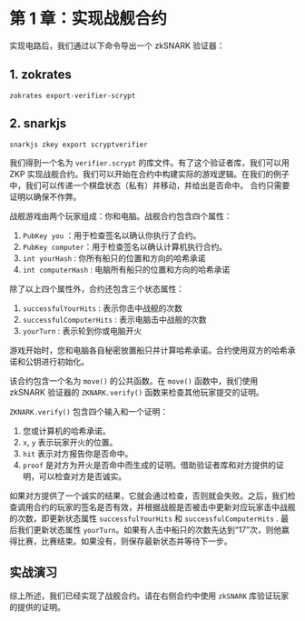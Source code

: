 # 第 1 章：实现战舰合约


实现电路后，我们通过以下命令导出一个 zkSNARK 验证器：

## 1. zokrates

```
zokrates export-verifier-scrypt
```

## 2. snarkjs

```
snarkjs zkey export scryptverifier
```


我们得到一个名为 `verifier.scrypt` 的库文件。有了这个验证者库，我们可以用 ZKP 实现战舰合约。我们可以开始在合约中构建实际的游戏逻辑。在我们的例子中，我们可以传递一个棋盘状态（私有）并移动，并给出是否命中。 合约只需要证明以确保不作弊。

战舰游戏由两个玩家组成：你和电脑。战舰合约包含四个属性：

1. `PubKey you` ：用于检查签名以确认你执行了合约。
2. `PubKey computer`：用于检查签名以确认计算机执行合约。
3. `int yourHash` : 你所有船只的位置和方向的哈希承诺
4. `int computerHash` : 电脑所有船只的位置和方向的哈希承诺

除了以上四个属性外，合约还包含三个状态属性：

1. `successfulYourHits` : 表示你击中战舰的次数
2. `successfulComputerHits` : 表示电脑击中战舰的次数
3. `yourTurn` : 表示轮到你或电脑开火


游戏开始时，您和电脑各自秘密放置船只并计算哈希承诺。合约使用双方的哈希承诺和公钥进行初始化。


该合约包含一个名为 `move()` 的公共函数。在 `move()` 函数中，我们使用 zkSNARK 验证器的 `ZKNARK.verify()` 函数来检查其他玩家提交的证明。

`ZKNARK.verify()` 包含四个输入和一个证明：

1. 您或计算机的哈希承诺。
2. `x`, `y` 表示玩家开火的位置。
3. `hit` 表示对方报告你是否命中。
4. `proof` 是对方为开火是否命中而生成的证明。借助验证者库和对方提供的证明，可以检查对方是否诚实。

如果对方提供了一个诚实的结果，它就会通过检查，否则就会失败。之后，我们检查调用合约的玩家的签名是否有效，并根据战舰是否被击中更新对应玩家击中战舰的次数，即更新状态属性 `successfulYourHits` 和 `successfulComputerHits` . 最后我们更新状态属性 `yourTurn`。如果有人击中船只的次数先达到“17”次，则他赢得比赛，比赛结束。如果没有，则保存最新状态并等待下一步。

## 实战演习

综上所述，我们已经实现了战舰合约。请在右侧合约中使用 `zkSNARK` 库验证玩家的提供的证明。
